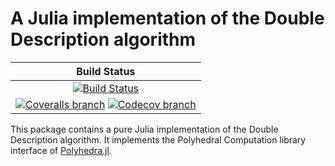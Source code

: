 # A Julia implementation of the Double Description algorithm

| **Build Status** |
|:----------------:|
| [![Build Status][build-img]][build-url] |
| [![Coveralls branch][coveralls-img]][coveralls-url] [![Codecov branch][codecov-img]][codecov-url] |

This package contains a pure Julia implementation of the Double Description algorithm.
It implements the Polyhedral Computation library interface of [Polyhedra.jl](https://github.com/JuliaPolyhedra/Polyhedra.jl).

[build-img]: https://travis-ci.org/JuliaPolyhedra/ConvexHull.jl.svg?branch=master
[build-url]: https://travis-ci.org/JuliaPolyhedra/ConvexHull.jl
[coveralls-img]: https://coveralls.io/repos/github/JuliaPolyhedra/ConvexHull.jl/badge.svg?branch=master
[coveralls-url]: https://coveralls.io/github/JuliaPolyhedra/ConvexHull.jl?branch=master
[codecov-img]: http://codecov.io/github/JuliaPolyhedra/ConvexHull.jl/coverage.svg?branch=master
[codecov-url]: http://codecov.io/github/JuliaPolyhedra/ConvexHull.jl?branch=master
